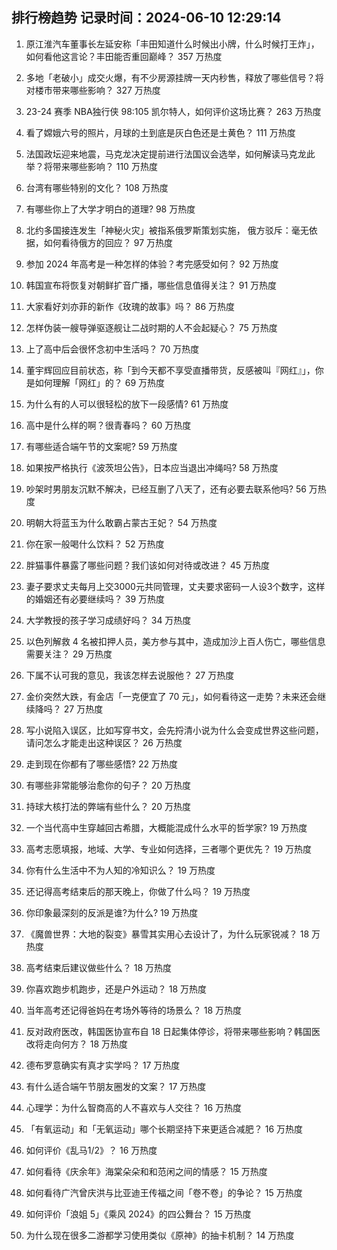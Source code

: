 
## 排行榜趋势 记录时间：2024-06-10 12:29:14
  
  1. 原江淮汽车董事长左延安称「丰田知道什么时候出小牌，什么时候打王炸」，如何看他这言论？丰田能否重回巅峰？ 357 万热度
    
  2. 多地「老破小」成交火爆，有不少房源挂牌一天内秒售，释放了哪些信号？将对楼市带来哪些影响？ 327 万热度
    
  3. 23-24 赛季 NBA独行侠 98:105 凯尔特人，如何评价这场比赛？ 263 万热度
    
  4. 看了嫦娥六号的照片，月球的土到底是灰白色还是土黄色？ 111 万热度
    
  5. 法国政坛迎来地震，马克龙决定提前进行法国议会选举，如何解读马克龙此举？将带来哪些影响？ 110 万热度
    
  6. 台湾有哪些特别的文化？ 108 万热度
    
  7. 有哪些你上了大学才明白的道理? 98 万热度
    
  8. 北约多国接连发生「神秘火灾」被指系俄罗斯策划实施， 俄方驳斥：毫无依据，如何看待俄方的回应？ 97 万热度
    
  9. 参加 2024 年高考是一种怎样的体验？考完感受如何？ 92 万热度
    
  10. 韩国宣布将恢复对朝鲜扩音广播，哪些信息值得关注？ 91 万热度
    
  11. 大家看好刘亦菲的新作《玫瑰的故事》吗？ 86 万热度
    
  12. 怎样伪装一艘导弹驱逐舰让二战时期的人不会起疑心？ 75 万热度
    
  13. 上了高中后会很怀念初中生活吗？ 70 万热度
    
  14. 董宇辉回应目前状态，称「到今天都不享受直播带货，反感被叫『网红』」，你是如何理解「网红」的？ 69 万热度
    
  15. 为什么有的人可以很轻松的放下一段感情? 61 万热度
    
  16. 高中是什么样的啊？很青春吗？ 60 万热度
    
  17. 有哪些适合端午节的文案呢? 59 万热度
    
  18. 如果按严格执行《波茨坦公告》，日本应当退出冲绳吗? 58 万热度
    
  19. 吵架时男朋友沉默不解决，已经互删了八天了，还有必要去联系他吗? 56 万热度
    
  20. 明朝大将蓝玉为什么敢霸占蒙古王妃？ 54 万热度
    
  21. 你在家一般喝什么饮料？ 52 万热度
    
  22. 胖猫事件暴露了哪些问题？我们该如何对待或改进？ 45 万热度
    
  23. 妻子要求丈夫每月上交3000元共同管理，丈夫要求密码一人设3个数字，这样的婚姻还有必要继续吗？ 39 万热度
    
  24. 大学教授的孩子学习成绩好吗？ 34 万热度
    
  25. 以色列解救 4 名被扣押人员，美方参与其中，造成加沙上百人伤亡，哪些信息需要关注？ 29 万热度
    
  26. 下属不认可我的意见，我该怎样去说服他？ 27 万热度
    
  27. 金价突然大跌，有金店「一克便宜了 70 元」，如何看待这一走势？未来还会继续降吗？ 27 万热度
    
  28. 写小说陷入误区，比如写穿书文，会先捋清小说为什么会变成世界这些问题，请问怎么才能走出这种误区？ 26 万热度
    
  29. 走到现在你都有了哪些感悟? 22 万热度
    
  30. 有哪些非常能够治愈你的句子？ 20 万热度
    
  31. 持球大核打法的弊端有些什么？ 20 万热度
    
  32. 一个当代高中生穿越回古希腊，大概能混成什么水平的哲学家? 19 万热度
    
  33. 高考志愿填报，地域、大学、专业如何选择，三者哪个更优先？ 19 万热度
    
  34. 你有什么生活中不为人知的冷知识么？ 19 万热度
    
  35. 还记得高考结束后的那天晚上，你做了什么吗？ 19 万热度
    
  36. 你印象最深刻的反派是谁?为什么? 19 万热度
    
  37. 《魔兽世界：大地的裂变》暴雪其实用心去设计了，为什么玩家锐减？ 18 万热度
    
  38. 高考结束后建议做些什么？ 18 万热度
    
  39. 你喜欢跑步机跑步，还是户外运动？ 18 万热度
    
  40. 当年高考还记得爸妈在考场外等待的场景么？ 18 万热度
    
  41. 反对政府医改，韩国医协宣布自 18 日起集体停诊，将带来哪些影响？韩国医改将走向何方？ 18 万热度
    
  42. 德布罗意确实有真才实学吗？ 17 万热度
    
  43. 有什么适合端午节朋友圈发的文案？ 17 万热度
    
  44. 心理学：为什么智商高的人不喜欢与人交往？ 16 万热度
    
  45. 「有氧运动」和「无氧运动」哪个长期坚持下来更适合减肥？ 16 万热度
    
  46. 如何评价《乱马1/2》？ 16 万热度
    
  47. 如何看待《庆余年》海棠朵朵和和范闲之间的情感？ 15 万热度
    
  48. 如何看待广汽曾庆洪与比亚迪王传福之间「卷不卷」的争论？ 15 万热度
    
  49. 如何评价「浪姐 5」《乘风 2024》的四公舞台？ 15 万热度
    
  50. 为什么现在很多二游都学习使用类似《原神》的抽卡机制？ 14 万热度
    